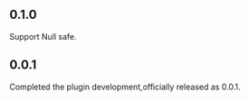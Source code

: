 ## 0.1.0
Support Null safe.

## 0.0.1
Completed the plugin development,officially released as 0.0.1.

